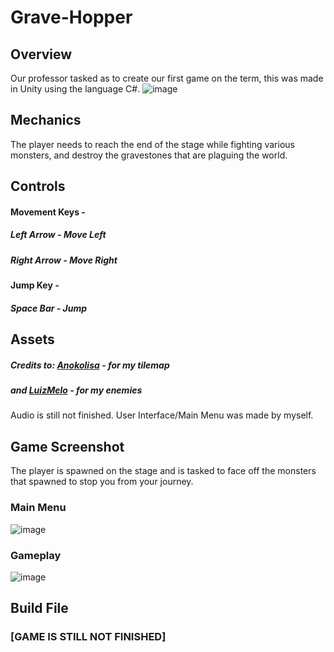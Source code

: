 # Grave-Hopper
## Overview
Our professor tasked as to create our first game on the term, this was made in Unity using the language C#.
![image](https://github.com/RimiRimssss/Grave-Hopper/assets/77657840/457bba70-ed32-4981-a12f-1d0d14cb486c)

## Mechanics
The player needs to reach the end of the stage while fighting various monsters, and destroy the gravestones that are plaguing the world.

## Controls
#### Movement Keys -
##### Left Arrow - Move Left
##### Right Arrow - Move Right
#### Jump Key -
##### Space Bar - Jump

## Assets
##### Credits to: [Anokolisa](https://anokolisa.itch.io/sidescroller-pixelart-sprites-asset-pack-forest-16x16) - for my tilemap
##### and [LuizMelo](https://luizmelo.itch.io/monsters-creatures-fantasy) - for my enemies
Audio is still not finished.
User Interface/Main Menu was made by myself.

## Game Screenshot
The player is spawned on the stage and is tasked to face off the monsters that spawned to stop you from your journey.

### Main Menu
![image](https://github.com/RimiRimssss/Grave-Hopper/assets/77657840/0554d7c9-c1ef-4868-bfb7-d5c27073e7ce)

### Gameplay
![image](https://github.com/RimiRimssss/Grave-Hopper/assets/77657840/6b95dc1a-ba1c-4415-b3eb-53e91ab06806)

## Build File
### [GAME IS STILL NOT FINISHED]





